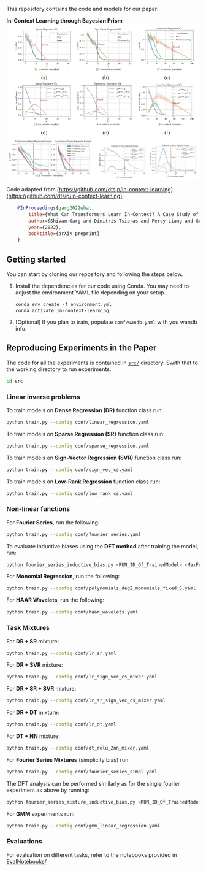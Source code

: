 This repository contains the code and models for our paper:

**In-Context Learning through Bayesian Prism** <br>
![](images/linv_icl.png)
![](images/mt_icl.png)


Code adapted from [https://github.com/dtsip/in-context-learning](https://github.com/dtsip/in-context-learning):

```bibtex
    @InProceedings{garg2022what,
        title={What Can Transformers Learn In-Context? A Case Study of Simple Function Classes},
        author={Shivam Garg and Dimitris Tsipras and Percy Liang and Gregory Valiant},
        year={2022},
        booktitle={arXiv preprint}
    }
```

## Getting started
You can start by cloning our repository and following the steps below.

1. Install the dependencies for our code using Conda. You may need to adjust the environment YAML file depending on your setup.

    ```
    conda env create -f environment.yml
    conda activate in-context-learning
    ```

2. [Optional] If you plan to train, populate `conf/wandb.yaml` with you wandb info.


## Reproducing Experiments in the Paper

The code for all the experiments is contained in [`src/`](src/) directory. Swith that to the working directory to run experiments.

```bash
cd src
```

### Linear inverse problems

To train models on **Dense Regression (DR)** function class run:

```bash
python train.py --config conf/linear_regression.yaml
```

To train models on **Sparse Regression (SR)** function class run:

```bash
python train.py --config conf/sparse_regression.yaml
```

To train models on **Sign-Vector Regression (SVR)** function class run:

```bash
python train.py --config conf/sign_vec_cs.yaml
```

To train models on **Low-Rank Regression** function class run:

```bash
python train.py --config conf/low_rank_cs.yaml
```

### Non-linear functions

For **Fourier Series**, run the following:

```bash
python train.py --config conf/fourier_series.yaml

```
To evaluate inductive biases using the **DFT method** after training the model, run:

```bash
python fourier_series_inductive_bias.py <RUN_ID_Of_TrainedModel> <MaxFreq> interpolate Transformer True
```

For **Monomial Regression**, run the following:
```bash
python train.py --config conf/polynomials_deg2_monomials_fixed_S.yaml
```

For **HAAR Wavelets**, run the following:
```bash
python train.py --config conf/haar_wavelets.yaml
```

### Task Mixtures

For **DR + SR** mixture:
```bash
python train.py --config conf/lr_sr.yaml
```

For **DR + SVR** mixture:
```bash
python train.py --config conf/lr_sign_vec_cs_mixer.yaml
```

For **DR + SR + SVR** mixture:
```bash
python train.py --config conf/lr_sr_sign_vec_cs_mixer.yaml
```

For **DR + DT** mixture:
```bash
python train.py --config conf/lr_dt.yaml
```

For **DT + NN** mixture:
```bash
python train.py --config conf/dt_relu_2nn_mixer.yaml
```

For **Fourier Series Mixtures** (simplicity bias) run:
```bash
python train.py --config conf/fourier_series_simpl.yaml
```
The DFT analysis can be performed similarly as for the single fourier experiment as above by running:

```bash
python fourier_series_mixture_inductive_bias.py <RUN_ID_Of_TrainedModel> <MaxFreq> interpolate Transformer True
```

For **GMM** experiments run:
```bash
python train.py --config conf/gmm_linear_regression.yaml
```


### Evaluations
For evaluation on different tasks, refer to the notebooks provided in [EvalNotebooks/](EvalNotebooks/)